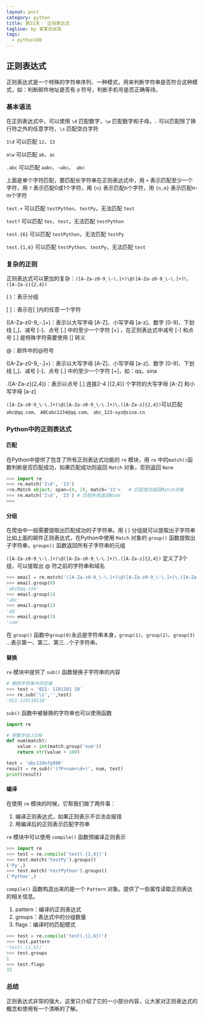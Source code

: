```yaml
---
layout: post
category: python
title: 第31天： 正则表达式
tagline: by 某某白米饭
tags:
  - python100
---
```


## 正则表达式

正则表达式是一个特殊的字符串序列、一种模式，用来判断字符串是否符合这种模式，如：判断邮件地址是否有 `@` 符号，判断手机号是否正确等待。

### 基本语法

在正则表达式中，可以使用 `\d` 匹配数字，`\w` 匹配数字和子母，`.` 可以匹配除了换行符之外的任意字符，`\s` 匹配空白字符
<!--more-->

`1\d` 可以匹配 `12`、`13`

`a\w` 可以匹配 `ab`、`ac`

`.abc` 可以匹配 `aabc`、`~abc`、` abc`

上面是单个字符匹配，要匹配长字符串在正则表达式中，用 `+` 表示匹配至少一个字符，用 `?` 表示匹配0或1个字符，用 `{n}` 表示匹配n个字符，用 `{n,m}` 表示匹配n-m个字符

`test.+` 可以匹配 `testPython`、`testPy`，无法匹配 `test`

`test?` 可以匹配 `tes`、`test`，无法匹配 `testPython`

`test.{6}` 可以匹配 `testPython`，无法匹配 `testPy`

`test.{1,6}` 可以匹配 `testPython`、`testPy`，无法匹配 `test`

### 复杂的正则

正则表达式可以更加的复杂：`([A-Za-z0-9_\-\.]+)\@([A-Za-z0-9_\-\.]+)\.([A-Za-z]{2,4})`

( )：表示分组

[ ]：表示在[ ]内的任意一个字符

([A-Za-z0-9_\-\.]+)：表示以大写字母 [A-Z]、小写字母 [a-z]、数字 [0-9]、下划线 [_]、减号 [-]、点号 [.] 中的至少一个字符 [+] ，在正则表达式中减号 [-] 和点号 [.] 是特殊字符需要使用 [\] 转义

\@：邮件中的@符号

([A-Za-z0-9_\-\.]+)：表示以大写字母 [A-Z]、小写字母 [a-z]、数字 [0-9]、下划线 [_]、减号 [-]、点号 [.] 中的至少一个字符 [+]，如：qq，sina

\.([A-Za-z]{2,4})：表示以点号 [.] 连接2-4 [{2,4}] 个字符的大写字母 [A-Z] 和小写字母 [a-z]

`([A-Za-z0-9_\-\.]+)\@([A-Za-z0-9_\-\.]+)\.([A-Za-z]{2,4})`可以匹配 `abc@qq.com`、 `ABCabc1234@qq.com`、 `abc_123-xyz@sina.cn`

### Python中的正则表达式

#### 匹配

在Python中提供了包含了所有正则表达式功能的 `re` 模块，用 `re` 中的`match()`函数判断是否匹配成功，如果匹配成功则返回 `Match` 对象，否则返回 `None` 

```python
>>> import re
>>> re.match('1\d', '13')
<re.Match object; span=(0, 2), match='13'>   # 匹配成功返回Match对象
>>> re.match('1\d', '23') # 匹配失败返回None
>>> 
```

#### 分组

在爬虫中一般需要提取出匹配成功的子字符串。用 ( ) 分组就可以提取出子字符串比如上面的邮件正则表达式，在Python中使用 `Match` 对象的 `group()` 函数提取出子字符串，`groups()` 函数返回所有子字符串的元组

`([A-Za-z0-9_\-\.]+)\@([A-Za-z0-9_\-\.]+)\.([A-Za-z]{2,4})` 定义了3个组，可以提取出 @ 符之前的字符串和域名

```python
>>> email = re.match('([A-Za-z0-9_\-\.]+)\@([A-Za-z0-9_\-\.]+)\.([A-Za-z]{2,4})', 'abc@qq.com')
>>> email.group(0)
'abc@qq.com'
>>> email.group(1)
'abc'
>>> email.group(2)
'qq'
>>> email.group(3)
'com'
```

在 `group()` 函数中`group(0)`永远是字符串本身，`group(1)`、`group(2)`、`group(3)` ...表示第一、第二、第三...个子字符串。


#### 替换

`re` 模块中提供了 `sub()` 函数替换子字符串的内容

```python
# 删除字符串中的空格
>>> test = '021- 1101101 10'
>>> re.sub('\s','',test)
'021-110110110'
```

`sub()` 函数中被替换的字符串也可以使用函数

```python
import re

# 把数字加上100
def num(match):
    value = int(match.group('num'))
    return str(value + 100)

test = 'abc12defg980'
result = re.sub(r'(?P<num>\d+)', num, test)
print(result)
```

#### 编译

在使用 `re` 模块的时候，它帮我们做了两件事：

1. 编译正则表达式，如果正则表示不合法会报错
2. 用编译后的正则表示匹配字符串

`re` 模块中可以使用 `compile()` 函数预编译正则表示

```python
>>> import re
>>> test = re.compile('test(.{1,6})')
>>> test.match('testPy').groups()
('Py',)
>>> test.match('testPython').groups()
('Python',)
```

`compile()` 函数构造出来的是一个 `Pattern` 对象。提供了一些属性读取正则表达的相关信息。

1. pattern：编译的正则表达式
2. groups：表达式中的分组数量
3. flags：编译时的匹配模式

```python
>>> test = re.compile('test(.{1,6})')
>>> test.pattern
'test(.{1,6})'
>>> test.groups
1
>>> test.flags
32
```

### 总结

正则表达式非常的强大，这里只介绍了它的一小部分内容，让大家对正则表达式的概念和使用有一个清晰的了解。













